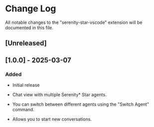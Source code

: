 # Change Log

All notable changes to the "serenity-star-vscode" extension will be documented in this file.

## [Unreleased]

## [1.0.0] - 2025-03-07

### Added

- Initial release

- Chat view with multiple Serenity* Star agents.
- You can switch between different agents using the "Switch Agent" command.
- Allows you to start new conversations.

